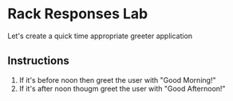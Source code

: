 # Rack Responses Lab

Let's create a quick time appropriate greeter application

## Instructions

  1. If it's before noon then greet the user with "Good Morning!"
  2. If it's after noon thougm greet the user with "Good Afternoon!"
